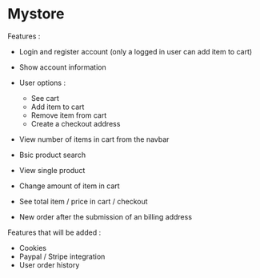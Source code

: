 # Mystore

Features : 

- Login and register account (only a logged in user can add item to cart)
- Show account information
- User options : 
  - See cart 
  - Add item to cart 
  - Remove item from cart
  - Create a checkout address
  
 - View number of items in cart from the navbar
 - Bsic product search
 - View single product
 - Change amount of item in cart
 - See total item / price in cart / checkout 
 - New order after the submission of an billing address
 
 
 Features that will be added : 
 
 - Cookies
 - Paypal / Stripe integration 
 - User order history

